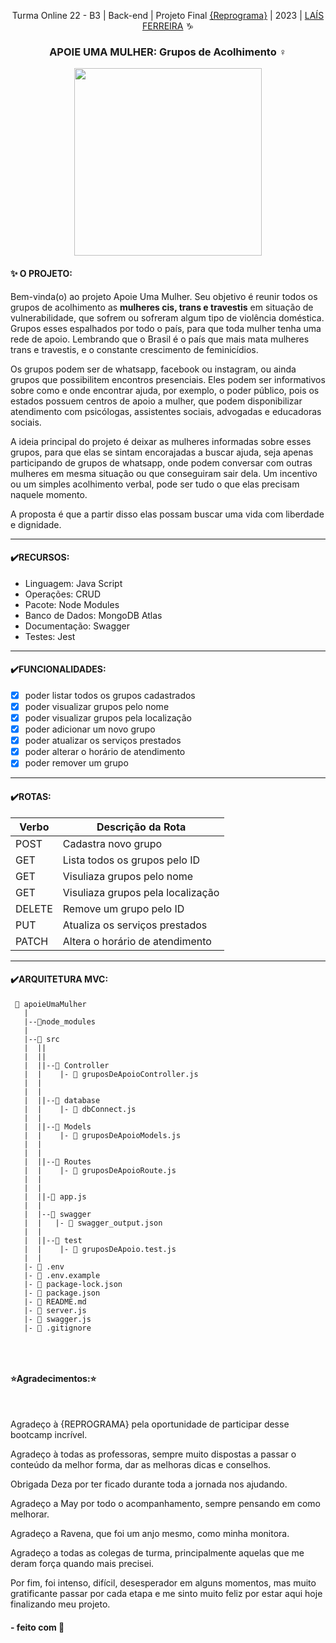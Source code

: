 <span align="center">
 
Turma Online 22 - B3 | Back-end | Projeto Final [{Reprograma}](https://www.reprograma.com.br/) </b> | 2023 | [LAÍS FERREIRA](https://www.linkedin.com/in/la%C3%ADs-ferreira-80a3b879/?lipi=urn%3Ali%3Apage%3Ad_flagship3_feed%3BScRsDh9XS32ExcqxqY%2FIXA%3D%3D) ♑   

</span>


### <p align="center">  APOIE UMA MULHER: Grupos de Acolhimento ♀

<p align="center"> <img src="https://github.com/LaisMSFerreira/ProjetoFinalReprograma/assets/126364477/121a146d-5e25-4eea-8e40-cc9080b19cb7" width="300"> 

</p> <p align="center"> </p>

#### ✨ O PROJETO: 

Bem-vinda(o) ao projeto Apoie Uma Mulher. Seu objetivo é reunir todos os grupos de acolhimento as **mulheres cis, trans e travestis** em situação de vulnerabilidade, que sofrem ou sofreram algum tipo de violência doméstica. Grupos esses espalhados por todo o país, para que toda mulher tenha uma rede de apoio. Lembrando que o Brasil é o país que mais mata mulheres trans e travestis, e o constante crescimento de feminicídios.

Os grupos podem ser de whatsapp, facebook ou instagram, ou ainda grupos que possibilitem encontros presenciais. Eles podem ser informativos sobre como e onde encontrar ajuda, por exemplo, o poder público, pois os estados possuem centros de apoio a mulher, que podem disponibilizar atendimento com psicólogas, assistentes sociais, advogadas e educadoras sociais. 

A ideia principal do projeto é deixar as mulheres informadas sobre esses grupos, para que elas se sintam encorajadas a buscar ajuda, seja apenas participando de grupos de whatsapp, onde podem conversar com outras mulheres em mesma situação ou que conseguiram sair dela. Um incentivo ou um simples acolhimento verbal, pode ser tudo o que elas precisam naquele momento.

A proposta é que a partir disso elas possam buscar uma vida com liberdade e dignidade.

-----------------------------------------------------------------------------------------------------------------------------------------------------------------------------------
#### ✔️RECURSOS:

 * Linguagem: Java Script
 * Operações: CRUD
 * Pacote: Node Modules
 * Banco de Dados: MongoDB Atlas
 * Documentação: Swagger
 * Testes: Jest

-----------------------------------------------------------------------------------------------------------------------------------------------------------------------------------
#### ✔️FUNCIONALIDADES:

- [x] poder listar todos os grupos cadastrados
- [x] poder visualizar grupos pelo nome
- [x] poder visualizar grupos pela localização
- [x] poder adicionar um novo grupo
- [x] poder atualizar os serviços prestados
- [x] poder alterar o horário de atendimento
- [x] poder remover um grupo

-----------------------------------------------------------------------------------------------------------------------------------------------------------------------------------
#### ✔️ROTAS:

| Verbo  | Descrição da Rota                      |
| ------ | ---------------------------------------|
| POST   | Cadastra novo grupo                    |
| GET    | Lista todos os grupos pelo ID          |
| GET    | Visuliaza grupos pelo nome             |
| GET    | Visuliaza grupos pela localização      |
| DELETE | Remove um grupo pelo ID                |
| PUT    | Atualiza os serviços prestados         |
| PATCH  | Altera o horário de atendimento        |

-----------------------------------------------------------------------------------------------------------------------------------------------------------------------------------
#### <b> ✔️ARQUITETURA MVC: </b>

```
 📁 apoieUmaMulher
   |
   |--📁node_modules    
   |      
   |--📁 src
   |  ||
   |  ||
   |  ||--📁 Controller
   |  |    |- 📄 gruposDeApoioController.js
   |  |    
   |  |
   |  ||--📁 database
   |  |    |- 📄 dbConnect.js
   |  |
   |  ||--📁 Models
   |  |    |- 📄 gruposDeApoioModels.js
   |  |    
   |  |
   |  ||--📁 Routes
   |  |    |- 📄 gruposDeApoioRoute.js
   |  |    
   |  |
   |  ||-📄 app.js
   |  |
   |  |--📁 swagger
   |  |   |- 📄 swagger_output.json
   |  |
   |  ||--📁 test
   |  |    |- 📄 gruposDeApoio.test.js
   |  |
   |- 📄 .env
   |- 📄 .env.example
   |- 📄 package-lock.json
   |- 📄 package.json
   |- 📄 README.md
   |- 📄 server.js
   |- 📄 swagger.js
   |- 📄 .gitignore


```
</br>

#### <b> ⭐Agradecimentos:⭐ </b>
</br>

Agradeço à {REPROGRAMA} pela oportunidade de participar desse bootcamp incrível.

Agradeço à todas as professoras, sempre muito dispostas a passar o conteúdo da melhor forma, dar as melhoras dicas e conselhos.

Obrigada Deza por ter ficado durante toda a jornada nos ajudando.

Agradeço a May por todo o acompanhamento, sempre pensando em como melhorar.

Agradeço a Ravena, que foi um anjo mesmo, como minha monitora.

Agradeço a todas as colegas de turma, principalmente aquelas que me deram força quando mais precisei.

Por fim, foi intenso, difícil, desesperador em alguns momentos, mas muito gratificante passar por cada etapa e me sinto muito feliz por estar aqui hoje finalizando 
meu projeto.


#### <span align="center"> - feito com 💜 </span>
